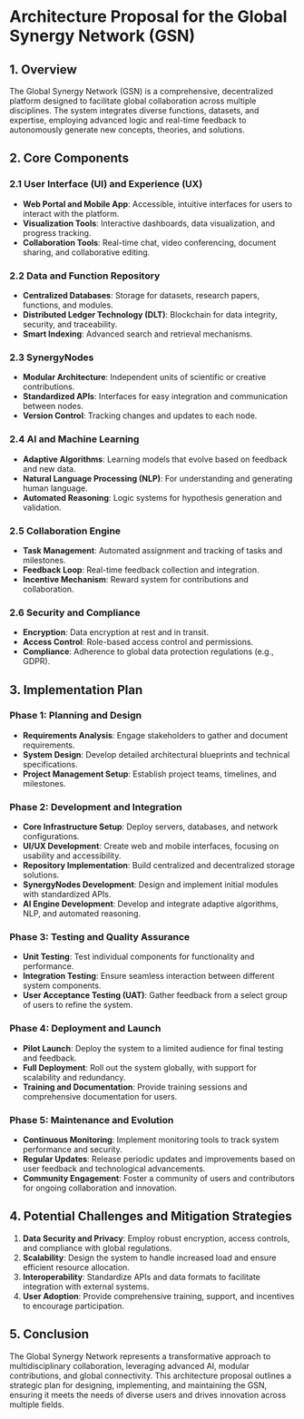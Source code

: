 # Architecture Proposal for the Global Synergy Network (GSN)

## 1. Overview
The Global Synergy Network (GSN) is a comprehensive, decentralized platform designed to facilitate global collaboration across multiple disciplines. The system integrates diverse functions, datasets, and expertise, employing advanced logic and real-time feedback to autonomously generate new concepts, theories, and solutions.

## 2. Core Components

### 2.1 User Interface (UI) and Experience (UX)
- **Web Portal and Mobile App**: Accessible, intuitive interfaces for users to interact with the platform.
- **Visualization Tools**: Interactive dashboards, data visualization, and progress tracking.
- **Collaboration Tools**: Real-time chat, video conferencing, document sharing, and collaborative editing.

### 2.2 Data and Function Repository
- **Centralized Databases**: Storage for datasets, research papers, functions, and modules.
- **Distributed Ledger Technology (DLT)**: Blockchain for data integrity, security, and traceability.
- **Smart Indexing**: Advanced search and retrieval mechanisms.

### 2.3 SynergyNodes
- **Modular Architecture**: Independent units of scientific or creative contributions.
- **Standardized APIs**: Interfaces for easy integration and communication between nodes.
- **Version Control**: Tracking changes and updates to each node.

### 2.4 AI and Machine Learning
- **Adaptive Algorithms**: Learning models that evolve based on feedback and new data.
- **Natural Language Processing (NLP)**: For understanding and generating human language.
- **Automated Reasoning**: Logic systems for hypothesis generation and validation.

### 2.5 Collaboration Engine
- **Task Management**: Automated assignment and tracking of tasks and milestones.
- **Feedback Loop**: Real-time feedback collection and integration.
- **Incentive Mechanism**: Reward system for contributions and collaboration.

### 2.6 Security and Compliance
- **Encryption**: Data encryption at rest and in transit.
- **Access Control**: Role-based access control and permissions.
- **Compliance**: Adherence to global data protection regulations (e.g., GDPR).

## 3. Implementation Plan

### Phase 1: Planning and Design
- **Requirements Analysis**: Engage stakeholders to gather and document requirements.
- **System Design**: Develop detailed architectural blueprints and technical specifications.
- **Project Management Setup**: Establish project teams, timelines, and milestones.

### Phase 2: Development and Integration
- **Core Infrastructure Setup**: Deploy servers, databases, and network configurations.
- **UI/UX Development**: Create web and mobile interfaces, focusing on usability and accessibility.
- **Repository Implementation**: Build centralized and decentralized storage solutions.
- **SynergyNodes Development**: Design and implement initial modules with standardized APIs.
- **AI Engine Development**: Develop and integrate adaptive algorithms, NLP, and automated reasoning.

### Phase 3: Testing and Quality Assurance
- **Unit Testing**: Test individual components for functionality and performance.
- **Integration Testing**: Ensure seamless interaction between different system components.
- **User Acceptance Testing (UAT)**: Gather feedback from a select group of users to refine the system.

### Phase 4: Deployment and Launch
- **Pilot Launch**: Deploy the system to a limited audience for final testing and feedback.
- **Full Deployment**: Roll out the system globally, with support for scalability and redundancy.
- **Training and Documentation**: Provide training sessions and comprehensive documentation for users.

### Phase 5: Maintenance and Evolution
- **Continuous Monitoring**: Implement monitoring tools to track system performance and security.
- **Regular Updates**: Release periodic updates and improvements based on user feedback and technological advancements.
- **Community Engagement**: Foster a community of users and contributors for ongoing collaboration and innovation.

## 4. Potential Challenges and Mitigation Strategies
1. **Data Security and Privacy**: Employ robust encryption, access controls, and compliance with global regulations.
2. **Scalability**: Design the system to handle increased load and ensure efficient resource allocation.
3. **Interoperability**: Standardize APIs and data formats to facilitate integration with external systems.
4. **User Adoption**: Provide comprehensive training, support, and incentives to encourage participation.

## 5. Conclusion
The Global Synergy Network represents a transformative approach to multidisciplinary collaboration, leveraging advanced AI, modular contributions, and global connectivity. This architecture proposal outlines a strategic plan for designing, implementing, and maintaining the GSN, ensuring it meets the needs of diverse users and drives innovation across multiple fields.
